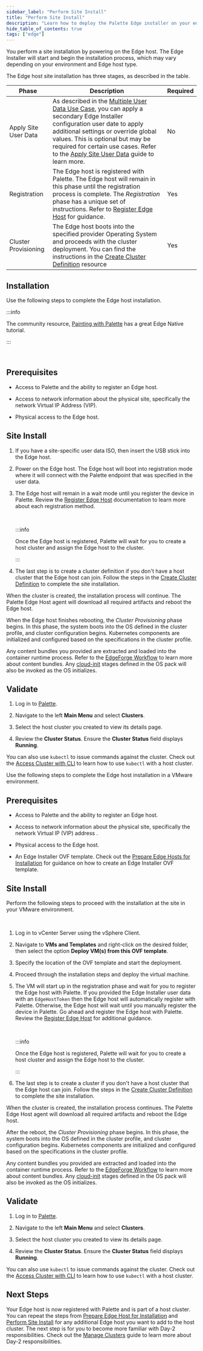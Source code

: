 ```yaml
---
sidebar_label: "Perform Site Install"
title: "Perform Site Install"
description: "Learn how to deploy the Palette Edge installer on your edge hosts "
hide_table_of_contents: true
tags: ["edge"]
---
```


You perform a site installation by powering on the Edge host. The Edge Installer will start and begin the installation process, which may vary depending on your environment and Edge host type.  



The Edge host site installation has three stages, as described in the table.

| Phase| Description| Required |
| ---| ---| --- |
| Apply Site User Data |  As described in the [Multiple User Data Use Case](/clusters/edge/edgeforge-workflow/prepare-user-data#multipleuserdatausecase), you can apply a secondary Edge Installer configuration user date to apply additional settings or override global values. This is optional but may be required for certain use cases. Refer to the [Apply Site User Data](/clusters/edge/site-deployment/site-installation/site-user-data) guide to learn more. | No |
| Registration |  The Edge host is registered with Palette. The Edge host will remain in this phase until the registration process is complete. The *Registration* phase has a unique set of instructions. Refer to [Register Edge Host](/clusters/edge/site-deployment/site-installation/edge-host-registration) for guidance.| Yes|
|Cluster Provisioning | The Edge host boots into the specified provider Operating System and proceeds with the cluster deployment. You can find the instructions in the [Create Cluster Definition](/clusters/edge/site-deployment/site-installation/cluster-deployment) resource | Yes |


## Installation

Use the following steps to complete the Edge host installation.


:::info

The community resource, [Painting with Palette](https://www.paintingwithpalette.com/tutorials/) has a great Edge Native tutorial.

:::

<br />

<Tabs queryString="environment">

<TabItem label="Bare Metal" value="bare-metal">

## Prerequisites

- Access to Palette and the ability to register an Edge host.

- Access to network information about the physical site, specifically the network Virtual IP Address (VIP).

- Physical access to the Edge host.

## Site Install

1. If you have a site-specific user data ISO, then insert the USB stick into the Edge host.


2. Power on the Edge host. The Edge host will boot into registration mode where it will connect with the Palette endpoint that was specified in the user data.


3. The Edge host will remain in a wait mode until you register the device in Palette. Review the [Register Edge Host](/clusters/edge/site-deployment/site-installation/edge-host-registration) documentation to learn more about each registration method.

    <br />

    :::info

    Once the Edge host is registered, Palette will wait for you to create a host cluster and assign the  Edge host to the cluster.

    :::

4. The last step is to create a cluster definition if you don't have a host cluster that the Edge host can join. Follow the steps in the [Create Cluster Definition](/clusters/edge/site-deployment/site-installation/cluster-deployment) to complete the site installation.

When the cluster is created, the installation process will continue. The Palette Edge Host agent will download all required artifacts and reboot the Edge host.

When the Edge host finishes rebooting, the *Cluster Provisioning* phase begins. In this phase, the system boots into the OS defined in the cluster profile, and cluster configuration begins. Kubernetes components are initialized and configured based on the specifications in the cluster profile.

Any content bundles you provided are extracted and loaded into the container runtime process. Refer to the [EdgeForge Workflow](/clusters/edge/edgeforge-workflow) to learn more about content bundles. Any [cloud-init](/clusters/edge/edge-configuration/cloud-init) stages defined in the OS pack will also be invoked as the OS initializes.

## Validate

1. Log in to [Palette](https://console.spectrocloud.com).


2. Navigate to the left **Main Menu** and select **Clusters**.


3. Select the host cluster you created to view its details page.


4. Review the **Cluster Status**. Ensure the **Cluster Status** field displays **Running**.

You can also use `kubectl` to issue commands against the cluster. Check out the [Access Cluster with CLI](/clusters/cluster-management/palette-webctl#overview) to learn how to use `kubectl` with a host cluster.

</TabItem>

<TabItem label="VMware" value="vmware">

Use the following steps to complete the Edge host installation in a VMware environment.

## Prerequisites

- Access to Palette and the ability to register an Edge host.

- Access to network information about the physical site, specifically the network Virtual IP (VIP) address .

- Physical access to the Edge host.

- An Edge Installer OVF template. Check out the [Prepare Edge Hosts for Installation](/clusters/edge/site-deployment/stage) for guidance on how to create an Edge Installer OVF template.

## Site Install

Perform the following steps to proceed with the installation at the site in your VMware environment.

<br />

1. Log in to vCenter Server using the vSphere Client.


2. Navigate to **VMs and Templates** and right-click on the desired folder, then select the option **Deploy VM(s) from this OVF template**.


3. Specify the location of the OVF template and start the deployment.


4. Proceed through the installation steps and deploy the virtual machine.


5. The VM will start up in the registration phase and wait for you to register the Edge host with Palette. If you provided the Edge Installer user data with an `EdgeHostToken` then the Edge host will automatically register with Palette. Otherwise, the Edge host will wait until you manually register the device in Palette. Go ahead and register the Edge host with Palette. Review the [Register Edge Host](/clusters/edge/site-deployment/site-installation/edge-host-registration) for additional guidance.

    <br />

    :::info

    Once the Edge host is registered, Palette will wait for you to create a host cluster and assign the  Edge host to the cluster.

    :::

6. The last step is to create a cluster if you don't have a host cluster that the Edge host can join. Follow the steps in the [Create Cluster Definition](/clusters/edge/site-deployment/site-installation/cluster-deployment) to complete the site installation.

When the cluster is created, the installation process continues. The Palette Edge Host agent will download all required artifacts and reboot the Edge host.

After the reboot, the *Cluster Provisioning* phase begins. In this phase, the system boots into the OS defined in the cluster profile, and cluster configuration begins. Kubernetes components are initialized and configured based on the specifications in the cluster profile.

Any content bundles you provided are extracted and loaded into the container runtime process. Refer to the [EdgeForge Workflow](/clusters/edge/edgeforge-workflow) to learn more about content bundles. Any [cloud-init](/clusters/edge/edge-configuration/cloud-init) stages defined in the OS pack will also be invoked as the OS initializes.

## Validate

1. Log in to [Palette](https://console.spectrocloud.com).


2. Navigate to the left **Main Menu** and select **Clusters**.


3. Select the host cluster you created to view its details page.


4. Review the **Cluster Status**. Ensure the **Cluster Status** field displays **Running**.

You can also use `kubectl` to issue commands against the cluster. Check out the [Access Cluster with CLI](/clusters/cluster-management/palette-webctl#overview) to learn how to use `kubectl` with a host cluster.

</TabItem>

</Tabs>

## Next Steps

Your Edge host is now registered with Palette and is part of a host cluster. You can repeat the steps from [Prepare Edge Host for Installation](/clusters/edge/site-deployment/stage) and [Perform Site Install](/clusters/edge/site-deployment/site-installation) for any additional Edge host you want to add to the host cluster. The next step is for you to become more familiar with Day-2 responsibilities. Check out the [Manage Clusters](/clusters/cluster-management) guide to learn more about Day-2 responsibilities.
